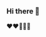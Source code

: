 ### Hi there 👋

<!--
**lorenamencupcake8/lorenamencupcake8** is a ✨ _special_ ✨ repository because its `README.md` (this file) appears on your GitHub profile.

Here are some ideas to get you started:

- 🔭 I’m currently working on ...
- 🌱 I’m currently learning ... computer software.
- 👯 I’m looking to collaborate on ... anything I want to learn so much more.
- 🤔 I’m looking for help with ... Everything first time learner on computer software and codes.
- 💬 Ask me about ... anything.
- 📫 How to reach me: ... lorenamencupcake8@gmail.com
- 😄 Pronouns: ... LORENA MENDOZA
- ⚡ Fun fact: ... ABOUT ME single mom of 2 boys want to learn more then I feel I already know.
--> ❤️❤️💋🌼🙏
